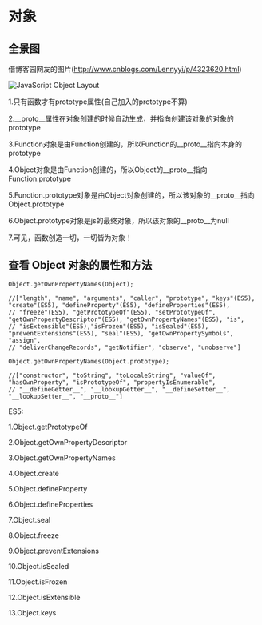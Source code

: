 # 对象

## 全景图

借博客园网友的图片(http://www.cnblogs.com/Lennyyi/p/4323620.html)

![JavaScript Object Layout](http://images.cnitblog.com/blog2015/727989/201503/091431518391794.jpg)

1.只有函数才有prototype属性(自己加入的prototype不算)

2.__proto__属性在对象创建的时候自动生成，并指向创建该对象的对象的prototype

3.Function对象是由Function创建的，所以Function的__proto__指向本身的prototype

4.Object对象是由Function创建的，所以Object的__proto__指向Function.prototype

5.Function.prototype对象是由Object对象创建的，所以该对象的__proto__指向Object.prototype

6.Object.prototype对象是js的最终对象，所以该对象的__proto__为null

7.可见，函数创造一切，一切皆为对象！

## 查看 Object 对象的属性和方法

```
Object.getOwnPropertyNames(Object);

//["length", "name", "arguments", "caller", "prototype", "keys"(ES5), "create"(ES5), "defineProperty"(ES5), "defineProperties"(ES5), 
// "freeze"(ES5), "getPrototypeOf"(ES5), "setPrototypeOf", "getOwnPropertyDescriptor"(ES5), "getOwnPropertyNames"(ES5), "is",
// "isExtensible"(ES5),"isFrozen"(ES5), "isSealed"(ES5), "preventExtensions"(ES5), "seal"(ES5), "getOwnPropertySymbols", "assign", 
// "deliverChangeRecords", "getNotifier", "observe", "unobserve"]

Object.getOwnPropertyNames(Object.prototype);

//["constructor", "toString", "toLocaleString", "valueOf", "hasOwnProperty", "isPrototypeOf", "propertyIsEnumerable", 
// "__defineGetter__", "__lookupGetter__", "__defineSetter__", "__lookupSetter__", "__proto__"]

```

ES5:

  1.Object.getPrototypeOf
  
  2.Object.getOwnPropertyDescriptor
  
  3.Object.getOwnPropertyNames
  
  4.Object.create
  
  5.Object.defineProperty
  
  6.Object.defineProperties
  
  7.Object.seal
  
  8.Object.freeze
  
  9.Object.preventExtensions
  
  10.Object.isSealed
  
  11.Object.isFrozen
  
  12.Object.isExtensible
  
  13.Object.keys
